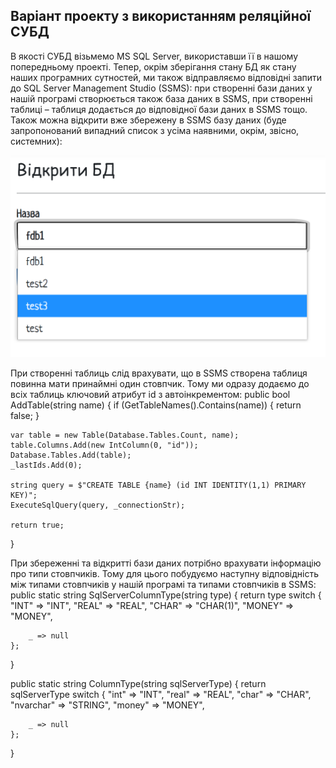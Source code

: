 ## Варіант проекту з використанням реляційної СУБД

В якості СУБД візьмемо MS SQL Server, використавши її в нашому попередньому проекті. Тепер, окрім зберігання стану БД як стану наших програмних сутностей, ми також відправляємо відповідні запити до SQL Server Management Studio (SSMS): при створенні бази даних у нашій програмі створюється також база даних в SSMS, при створенні таблиці – таблиця додається до відповідної бази даних в SSMS тощо. Також можна відкрити вже збережену в SSMS базу даних (буде запропонований випадний список з усіма наявними, окрім, звісно, системних):

![](https://github.com/zavtor/IT-lab/blob/main/png/stage24/1.png)

При створенні таблиць слід врахувати, що в SSMS створена таблиця повинна мати принаймні один стовпчик. Тому ми одразу додаємо до всіх таблиць ключовий атрибут id з автоінкрементом:
  public bool AddTable(string name) {
    if (GetTableNames().Contains(name)) {
        return false;
    }

    var table = new Table(Database.Tables.Count, name);
    table.Columns.Add(new IntColumn(0, "id"));
    Database.Tables.Add(table);
    _lastIds.Add(0);

    string query = $"CREATE TABLE {name} (id INT IDENTITY(1,1) PRIMARY KEY)";
    ExecuteSqlQuery(query, _connectionStr);

    return true;
  }


При збереженні та відкритті бази даних потрібно врахувати інформацію про типи стовпчиків. Тому для цього побудуємо наступну відповідність між типами стовпчиків у нашій програмі та типами стовпчиків в SSMS:
  public static string SqlServerColumnType(string type) {
    return type switch {
        "INT" => "INT",
        "REAL" => "REAL",
        "CHAR" => "CHAR(1)",
        "MONEY" => "MONEY",
        
        _ => null
    };
  }
        
  public static string ColumnType(string sqlServerType) {
    return sqlServerType switch {
        "int" => "INT",
        "real" => "REAL",
        "char" => "CHAR",
        "nvarchar" => "STRING",
        "money" => "MONEY",
        
        _ => null
    };
  }
